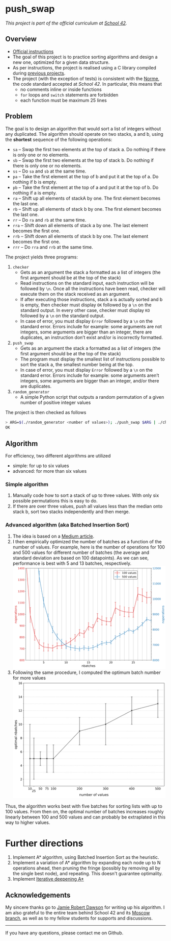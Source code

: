 # push_swap

*This project is part of the official curriculum at [School 42](https://en.wikipedia.org/wiki/42_(school)).*

## Overview


* [Official instructions](docs/push_swap.en.pdf)
* The goal of this project is to practice sorting algorithms and design a new one, optimized for a given data structure.
* As per instructions, the project is realised using a C library compiled during [previous projects](http://github.com/almayor/libftprintfgnl).
* The project (with the exception of tests) is consistent with the [Norme](docs/norme.en.pdf), the code standard accepted at *School 42*. In particular, this means that
	* no comments inline or inside functions
	* `for` loops and `switch` statements are forbidden
	* each function must be maximum 25 lines

## Problem

The goal is to design an algorithm that would sort a list of integers without any duplicated. The algorithm should operate on two stacks, a and b, using the **shortest** sequence of the following operations:

- `sa` – Swap the first two elements at the top of stack a. Do nothing if there is only one or no elements.
- `sb` – Swap the first two elements at the top of stack b. Do nothing if there is only one or no elements.
- `ss` – Do `sa` and `sb` at the same time.
- `pa` – Take the first element at the top of b and put it at the top of a. Do
nothing if b is empty.
- `pb` – Take the first element at the top of a and put it at the top of b. Do nothing if a is empty.  
- `ra` – Shift up all elements of stackA by one. The first element becomes
the last one.
- `rb` – Shift up all elements of stack b by one. The first element becomes
the last one.
- `rr` – Do `ra` and `rb` at the same time.
- `rra` – Shift down all elements of stack a by one. The last element becomes
the first one.
- `rrb` – Shift down all elements of stack b by one. The last element becomes
the first one.
- `rrr` – Do `rra` and `rrb` at the same time.

The project yields three programs:

1. `checker`
	* Gets as an argument the stack a formatted as a list of integers (the first argument should be at the top of the stack)
	* Read instructions on the standard input, each instruction will be followed by `\n`. Once all the instructions have been read, checker will execute them on the stack received as an argument.
	* If after executing those instructions, stack a is actually sorted and b is empty, then checker must display `OK` followed by a `\n` on the standard output. In every other case, checker must display `KO` followed by a `\n` on the standard output.
	* In case of error, you must display `Error` followed by a `\n` on the standard error. Errors include for example: some arguments are not integers, some arguments are bigger than an integer, there are duplicates, an instruction don’t exist and/or is incorrectly formatted.
2. `push_swap`
	* Gets as an argument the stack a formatted as a list of integers (the first argument should be at the top of the stack)
	* The program must display the smallest list of instructions possible to sort the stack a, the smallest number being at the top.
	* In case of error, you must display `Error` followed by a `\n` on the standard error. Errors include for example: some arguments aren’t integers, some arguments are bigger than an integer, and/or there are duplicates.
3. `random_generator`
	* A simple Python script that outputs a random permutation of a given number of positive integer values

The project is then checked as follows

```sh
> ARG=$(./random_generator <number of values>); ./push_swap $ARG | ./checker $ARG
OK
```

## Algorithm

For efficiency, two different algorithms are utilized

* simple: for up to six values
* advanced: for more than six values

### Simple algorithm

1. Manually code how to sort a stack of up to three values. With only six possible permutations this is easy to do.
2. If there are over three values, push all values less than the median onto stack b, sort two stacks independently and then merge. 

### Advanced algorithm (aka Batched Insertion Sort)

1. The idea is based on a [Medium article](https://medium.com/@jamierobertdawson/push-swap-the-least-amount-of-moves-with-two-stacks-d1e76a71789a).
2. I then empirically optimized the number of batches as a function of the number of values. For example, here is the number of operations for 100 and 500 values for different number of batches (the average and standard deviation are based on 100 datapoints). As we can see, performance is best with 5 and 13 batches, respectively.
![](docs/nbatches_noperations_plot.png)
3. Following the same procedure, I computed the optimum batch number for more values
![](docs/nbatches_nvalues_plot.png)

Thus, the algorithm works best with five batches for sorting lists with up to 100 values. From then on, the optimal number of batches increases roughly linearly between 100 and 500 values and can probably be extraplated in this way to higher values.

# Further directions

1. Implement A* algorithm, using Batched Insertion Sort as the heuristic.
2. Implement a variation of A* algorithm by expanding each node up to N operations ahead, then pruning the fringe (possibly by removing all by the single best node), and repeating. This doesn't guarantee optimality.
3. Implement [Iterative deepening A*](https://en.wikipedia.org/wiki/Iterative_deepening_A*)

## Acknowledgements

My sincere thanks go to [Jamie Robert Dawson](https://medium.com/@jamierobertdawson) for writing up his algorithm. I am also grateful to the entire team behind School 42 and its [Moscow branch](https://21-school.ru
), as well as to my fellow students for supports and discussions.

---
If you have any questions, please contact me on Github.
